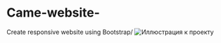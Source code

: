 # Came-website-
Create responsive website using Bootstrap/ 
![Иллюстрация к проекту](https://github.com/batstolya/Came-website-/raw/master/assets/desktop.png)
